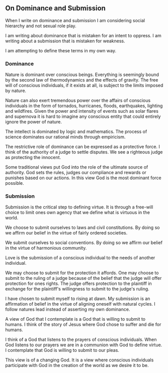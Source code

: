 ## On Dominance and Submission

When I write on dominance and submission I am considering social hierarchy and not sexual role play.

I am writing about dominance that is mistaken for an intent to oppress. I am writing about a submission that is mistaken for weakness.

I am attempting to define these terms in my own way.

### Dominance

Nature is dominant over conscious beings. Everything is seemingly bound by the second law of thermodynamics and the effects of gravity. The free will of conscious individuals, if it exists at all, is subject to the limits imposed by nature.

Nature can also exert tremendous power over the affairs of conscious individuals in the form of tornados, hurricanes, floods, earthquakes, lighting and wildfires. Given the power and intensity of events such as solar flares and supernova it is hard to imagine any conscious entity that could entirely ignore the power of nature.

The intellect is dominated by logic and mathematics. The process of science dominates our rational minds through empiricism.

The restrictive role of dominance can be expressed as a protective force. I think of the authority of a judge to settle disputes. We see a righteous judge as protecting the innocent.

Some traditional views put God into the role of the ultimate source of authority. God sets the rules, judges our compliance and rewards or punishes based on our actions. In this view God is the most dominant force possible.

### Submission

Submission is the critical step to defining virtue. It is through a free-will choice to limit ones own agency that we define what is virtuous in the world.

We choose to submit ourselves to laws and civil constitutions. By doing so we affirm our belief in the virtue of fairly ordered societies.

We submit ourselves to social conventions. By doing so we affirm our belief in the virtue of harmonious community.

Love is the submission of a conscious individual to the needs of another individual.

We may choose to submit for the protection it affords. One may choose to submit to the ruling of a judge because of the belief that the judge will offer protection for ones rights. The judge offers protection to the plaintiff in exchange for the plaintiff's willingness to submit to the judge's ruling.

I have chosen to submit myself to rising at dawn. My submission is an affirmation of  belief in the virtue of aligning oneself with natural cycles. I follow natures lead instead of asserting my own dominance.

A view of God that I contemplate is a God that is willing to submit to humans. I think of the story of Jesus where God chose to suffer and die for humans. 

I think of a God that listens to the prayers of conscious individuals. When God listens to our prayers we are in a communion with God to define virtue. I contemplate that God is willing to submit to our pleas.

This view is of a changing God. It is a view where conscious individuals participate with God in the creation of the world as we desire it to be.
